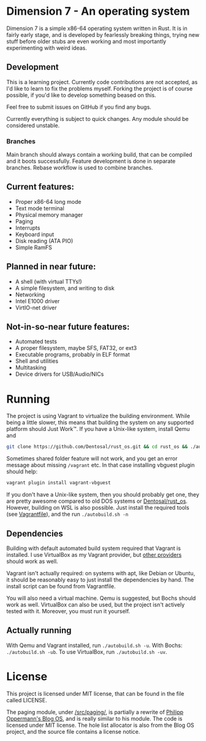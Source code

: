 # Dimension 7 - An operating system
Dimension 7 is a simple x86-64 operating system written in Rust. It is in fairly early stage, and is developed by fearlessly breaking things, trying new stuff before older stubs are even working and most importantly experimenting with weird ideas.

## Development

This is a learning project. Currently code contributions are not accepted, as I'd like to learn to fix the problems myself. Forking the project is of course possible, if you'd like to develop something beased on this.

Feel free to submit issues on GitHub if you find any bugs.

Currently everything is subject to quick changes. Any module should be considered unstable.

### Branches

Main branch should always contain a working build, that can be compiled and it boots successfully.
Feature development is done in separate branches. Rebase workflow is used to combine branches.

## Current features:
* Proper x86-64 long mode
* Text mode terminal
* Physical memory manager
* Paging
* Interrupts
* Keyboard input
* Disk reading (ATA PIO)
* Simple RamFS

## Planned in near future:
* A shell (with virtual TTYs!)
* A simple filesystem, and writing to disk
* Networking
 * Intel E1000 driver
 * VirtIO-net driver

## Not-in-so-near future features:
* Automated tests
* A proper filesystem, maybe SFS, FAT32, or ext3
* Executable programs, probably in ELF format
* Shell and utilities
* Multitasking
* Device drivers for USB/Audio/NICs

# Running
The project is using Vagrant to virtualize the building environment. While being a little slower, this means that building the system on any supported platform should Just Work™. If you have a Unix-like system, install Qemu and

```bash
git clone https://github.com/Dentosal/rust_os.git && cd rust_os && ./autobuild.sh -u
```

Sometimes shared folder feature will not work, and you get an error message about missing `/vagrant` etc. In that case installing vbguest plugin should help:

```bash
vagrant plugin install vagrant-vbguest
```


If you don't have a Unix-like system, then you should probably get one, they are pretty awesome compared to old DOS systems or [Dentosal/rust_os](https://github.com/Dentosal/rust_os/). However, building on WSL is also possible. Just install the required tools (see [Vagrantfile](Vagrantfile)), and the run `./autobuild.sh -n`

## Dependencies

Building with default automated build system required that Vagrant is installed. I use VirtualBox as my Vagrant provider, but [other providers](https://www.vagrantup.com/docs/providers/) should work as well.

Vagrant isn't actually required: on systems with apt, like Debian or Ubuntu, it should be reasonably easy to just install the dependencies by hand. The install script can be found from Vagrantfile.

You will also need a virtual machine. Qemu is suggested, but Bochs should work as well. VirtualBox can also be used, but the project isn't actively tested with it. Moreover, you must run it yourself.

## Actually running

With Qemu and Vagrant installed, run `./autobuild.sh -u`. With Bochs: `./autobuild.sh -ub`. To use VirtualBox, run `./autobuild.sh -uv`.

# License
This project is licensed under MIT license, that can be found in the file called LICENSE.

The paging module, under [/src/paging/](/src/paging/), is partially a rewrite of [Philipp Oppermann's Blog OS](https://github.com/phil-opp/blog_os), and is really similar to his module. The code is licensed under MIT license. The hole list allocator is also from the Blog OS project, and the source file contains a license notice.
